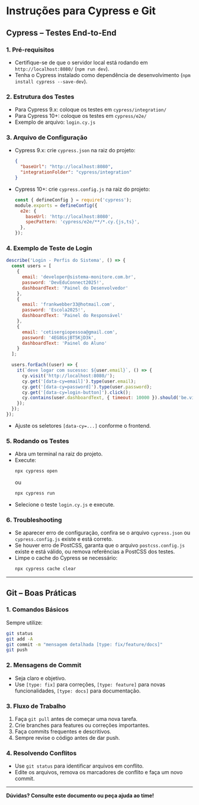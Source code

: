 # Instruções para Cypress e Git

## Cypress – Testes End-to-End

### 1. Pré-requisitos
- Certifique-se de que o servidor local está rodando em `http://localhost:8080/` (`npm run dev`).
- Tenha o Cypress instalado como dependência de desenvolvimento (`npm install cypress --save-dev`).

### 2. Estrutura dos Testes
- Para Cypress 9.x: coloque os testes em `cypress/integration/`
- Para Cypress 10+: coloque os testes em `cypress/e2e/`
- Exemplo de arquivo: `login.cy.js`

### 3. Arquivo de Configuração
- Cypress 9.x: crie `cypress.json` na raiz do projeto:
  ```json
  {
    "baseUrl": "http://localhost:8080",
    "integrationFolder": "cypress/integration"
  }
  ```
- Cypress 10+: crie `cypress.config.js` na raiz do projeto:
  ```js
  const { defineConfig } = require('cypress');
  module.exports = defineConfig({
    e2e: {
      baseUrl: 'http://localhost:8080',
      specPattern: 'cypress/e2e/**/*.cy.{js,ts}',
    },
  });
  ```

### 4. Exemplo de Teste de Login
```js
describe('Login - Perfis do Sistema', () => {
  const users = [
    {
      email: 'developer@sistema-monitore.com.br',
      password: 'DevEduConnect2025!',
      dashboardText: 'Painel do Desenvolvedor'
    },
    {
      email: 'frankwebber33@hotmail.com',
      password: 'Escola2025!',
      dashboardText: 'Painel do Responsável'
    },
    {
      email: 'cetisergiopessoa@gmail.com',
      password: '4EG8GsjBT5KjD3k',
      dashboardText: 'Painel do Aluno'
    }
  ];

  users.forEach((user) => {
    it(`deve logar com sucesso: ${user.email}`, () => {
      cy.visit('http://localhost:8080/');
      cy.get('[data-cy=email]').type(user.email);
      cy.get('[data-cy=password]').type(user.password);
      cy.get('[data-cy=login-button]').click();
      cy.contains(user.dashboardText, { timeout: 10000 }).should('be.visible');
    });
  });
});
```
- Ajuste os seletores `[data-cy=...]` conforme o frontend.

### 5. Rodando os Testes
- Abra um terminal na raiz do projeto.
- Execute:
  ```bash
  npx cypress open
  ```
  ou
  ```bash
  npx cypress run
  ```
- Selecione o teste `login.cy.js` e execute.

### 6. Troubleshooting
- Se aparecer erro de configuração, confira se o arquivo `cypress.json` ou `cypress.config.js` existe e está correto.
- Se houver erro de PostCSS, garanta que o arquivo `postcss.config.js` existe e está válido, ou remova referências a PostCSS dos testes.
- Limpe o cache do Cypress se necessário:
  ```bash
  npx cypress cache clear
  ```

---

## Git – Boas Práticas

### 1. Comandos Básicos
Sempre utilize:
```bash
git status
git add -A
git commit -m "mensagem detalhada [type: fix/feature/docs]"
git push
```

### 2. Mensagens de Commit
- Seja claro e objetivo.
- Use `[type: fix]` para correções, `[type: feature]` para novas funcionalidades, `[type: docs]` para documentação.

### 3. Fluxo de Trabalho
1. Faça `git pull` antes de começar uma nova tarefa.
2. Crie branches para features ou correções importantes.
3. Faça commits frequentes e descritivos.
4. Sempre revise o código antes de dar push.

### 4. Resolvendo Conflitos
- Use `git status` para identificar arquivos em conflito.
- Edite os arquivos, remova os marcadores de conflito e faça um novo commit.

---

**Dúvidas? Consulte este documento ou peça ajuda ao time!** 
